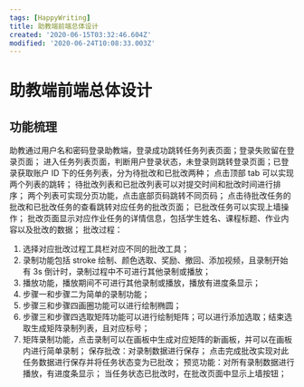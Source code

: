 ```yaml
---
tags: [HappyWriting]
title: 助教端前端总体设计
created: '2020-06-15T03:32:46.604Z'
modified: '2020-06-24T10:08:33.003Z'
---
```


# 助教端前端总体设计

## 功能梳理
助教通过用户名和密码登录助教端，登录成功跳转任务列表页面；登录失败留在登录页面；
进入任务列表页面，判断用户登录状态，未登录则跳转登录页面；已登录获取账户 ID 下的任务列表，分为待批改和已批改两种；
点击顶部 tab 可以实现两个列表的跳转；
待批改列表和已批改列表可以对提交时间和批改时间进行排序；
两个列表可实现分页功能，点击底部页码跳转不同页码；
点击待批改任务的批改和已批改任务的查看跳转对应任务的批改页面；
已批改任务可以实现上墙操作；
批改页面显示对应作业任务的详情信息，包括学生姓名、课程标题、作业内容以及批改的数据；
批改过程：
  1. 选择对应批改过程工具栏对应不同的批改工具；
  2. 录制功能包括 stroke 绘制、颜色选取、奖励、撤回、添加视频，且录制开始有 3s 倒计时，录制过程中不可进行其他录制或播放；
  3. 播放功能，播放期间不可进行其他录制或播放，播放有进度条显示；
  4. 步骤一和步骤二为简单的录制功能；
  5. 步骤三和步骤四画圈功能可以进行绘制椭圆；
  6. 步骤三和步骤四选取矩阵功能可以进行绘制矩阵；可以进行添加选取；结束选取生成矩阵录制列表，且对应标号；
  7. 矩阵录制功能，点击录制可以在画板中生成对应矩阵的新画板，并可以在画板内进行简单录制；
保存批改：对录制数据进行保存；
点击完成批改实现对此任务数据进行保存并将任务状态变为已批改；
预览功能：对所有录制数据进行播放，有进度条显示；
当任务状态已批改时，在批改页面中显示上墙按钮；


